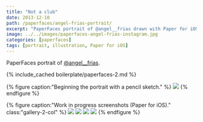 ```yaml
---
title: "Not a club"
date: 2013-12-10
path: /paperfaces/angel-frias-portrait/
excerpt: "PaperFaces portrait of @angel__frias drawn with Paper for iOS on an iPad."
image: ../../images/paperfaces-angel-frias-instagram.jpg
categories: [paperfaces]
tags: [portrait, illustration, Paper for iOS]
---
```


PaperFaces portrait of [@angel__frias](https://instagram.com/angel__frias).

{% include_cached boilerplate/paperfaces-2.md %}

{% figure caption:"Beginning the portrait with a pencil sketch." %}
[![](../../images/paperfaces-angel-frias-process-1-750.jpg)](../../images/paperfaces-angel-frias-process-1-lg.jpg)
{% endfigure %}

{% figure caption:"Work in progress screenshots (Paper for iOS)." class:"gallery-2-col" %}
[![](../../images/paperfaces-angel-frias-process-2-600.jpg)](../../images/paperfaces-angel-frias-process-2-lg.jpg)
[![](../../images/paperfaces-angel-frias-process-3-600.jpg)](../../images/paperfaces-angel-frias-process-3-lg.jpg)
[![](../../images/paperfaces-angel-frias-process-4-600.jpg)](../../images/paperfaces-angel-frias-process-4-lg.jpg)
[![](../../images/paperfaces-angel-frias-process-5-600.jpg)](../../images/paperfaces-angel-frias-process-5-lg.jpg)
{% endfigure %}
